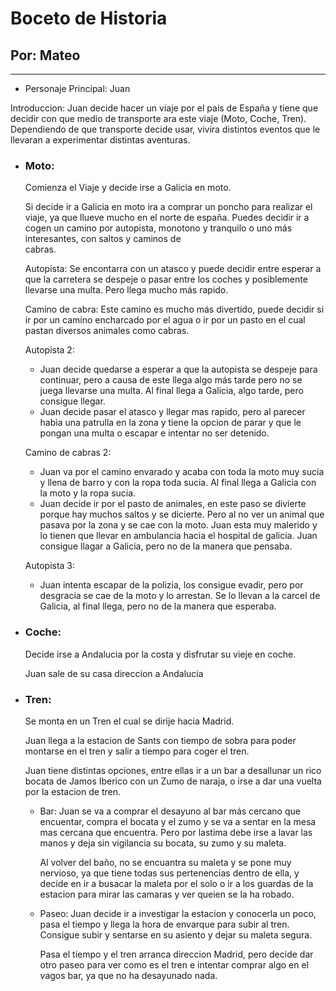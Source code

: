 # Boceto de Historia
## Por: Mateo
---

- Personaje Principal: Juan

Introduccion: Juan decide hacer un viaje por el pais de España y tiene que decidir con que medio de transporte ara este viaje (Moto, Coche, Tren). Dependiendo de que transporte decide usar, vivira distintos eventos que le llevaran a experimentar distintas aventuras. 

- ### Moto:
  Comienza el Viaje y decide irse a Galicia en moto.

  Si decide ir a Galicia en moto ira a comprar un poncho para realizar el viaje, ya que llueve mucho en el norte de españa.
  Puedes decidir ir a cogen un camino por autopista, monotono y tranquilo o uno más interesantes, con saltos y caminos de  
  cabras.

  Autopista: Se encontarra con un atasco y puede decidir entre esperar a que la carretera se despeje o pasar entre los coches y posiblemente llevarse una multa. Pero llega mucho más rapido.

  Camino de cabra: Este camino es mucho más divertido, puede decidir si ir por un camino encharcado por el agua o ir por un pasto en el cual pastan diversos animales como cabras.

  Autopista 2:
  - Juan decide quedarse a esperar a que la autopista se despeje para continuar, pero a causa de este llega algo más tarde pero no se juega llevarse una multa. Al final llega a Galicia, algo tarde, pero consigue llegar.
  - Juan decide pasar el atasco y llegar mas rapido, pero al parecer habia una patrulla en la zona y tiene la opcion de parar y que le pongan una multa o escapar e intentar no ser detenido.

  Camino de cabras 2:
  - Juan va por el camino envarado y acaba con toda la moto muy sucia y llena de barro y con la ropa toda sucia. Al final llega a Galicia con la moto y la ropa sucia.
  - Juan decide ir por el pasto de animales, en este paso se divierte porque hay muchos saltos y se dicierte. Pero al no ver un animal que pasava por la zona y se cae con la moto. Juan esta muy malerido y lo tienen que llevar en ambulancia hacia el hospital de galicia. Juan consigue llagar a Galicia, pero no de la manera que pensaba.
 
  Autopista 3:
  - Juan intenta escapar de la polizia, los consigue evadir, pero por desgracia se cae de la moto y lo arrestan. Se lo llevan a la carcel de Galicia, al final llega, pero no de la manera que esperaba.

- ### Coche:

  Decide irse a Andalucia por la costa y disfrutar su vieje en coche.

  Juan sale de su casa direccion a  Andalucia

- ### Tren:

  Se monta en un Tren el cual se dirije hacia Madrid.

  Juan llega a la estacion de Sants con tiempo de sobra para poder montarse en el tren y salir a tiempo para coger el tren.

  Juan tiene distintas opciones, entre ellas ir a un bar a desallunar un rico bocata de Jamos Iberico con un Zumo de naraja, o irse a dar una vuelta por la estacion de tren.

  - Bar: Juan se va a comprar el desayuno al bar más cercano que encuentar, compra el bocata y el zumo y se va a sentar en la mesa mas cercana que encuentra. Pero por lastima debe irse a lavar las manos y deja sin vigilancia su bocata, su zumo y su maleta.
  
    Al volver del baño, no se encuantra su maleta y se pone muy nervioso, ya que tiene todas sus pertenencias dentro de ella, y decide en ir a busacar la maleta por el solo o ir a los guardas de la estacion para mirar las camaras y ver queien se la ha robado.

  - Paseo: Juan decide ir a investigar la estacion y conocerla un poco, pasa el tiempo y llega la hora de envarque para subir al tren. Consigue subir y sentarse en su asiento y dejar su maleta segura.

    Pasa el tiempo y el tren arranca direccion Madrid, pero decide dar otro paseo para ver como es el tren e intentar comprar algo en el vagos bar, ya que no ha desayunado nada.

  







